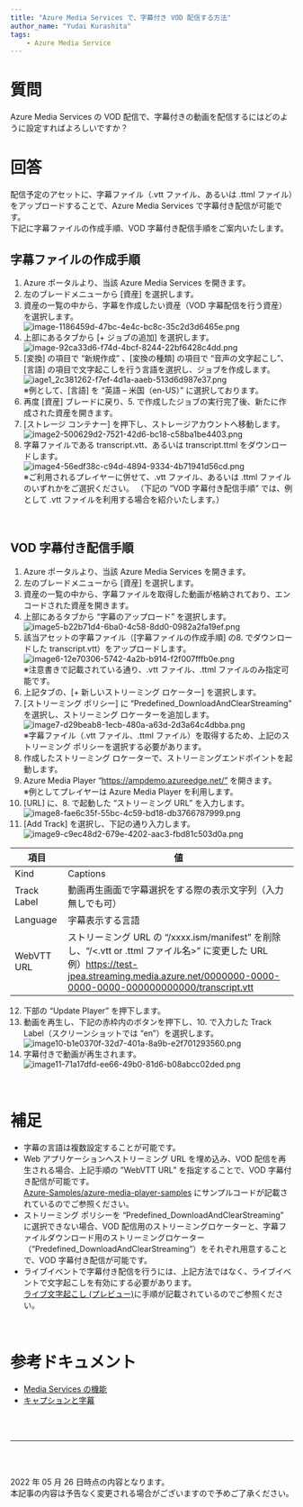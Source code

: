 ```yaml
---
title: "Azure Media Services で、字幕付き VOD 配信する方法"
author_name: "Yudai Kurashita"
tags:
    - Azure Media Service
---
```


# 質問
Azure Media Services の VOD 配信で、字幕付きの動画を配信するにはどのように設定すればよろしいですか？
<br>

# 回答
配信予定のアセットに、字幕ファイル（.vtt ファイル、あるいは .ttml ファイル）をアップロードすることで、Azure Media Services で字幕付き配信が可能です。<br>
下記に字幕ファイルの作成手順、VOD 字幕付き配信手順をご案内いたします。
<br>

## 字幕ファイルの作成手順
1.	Azure ポータルより、当該 Azure Media Services を開きます。
2.	左のブレードメニューから [資産] を選択します。
3.	資産の一覧の中から、字幕を作成したい資産（VOD 字幕配信を行う資産）を選択します。<br>
![image-1186459d-47bc-4e4c-bc8c-35c2d3d6465e.png]({{site.baseurl}}/media/2022/05/image-1186459d-47bc-4e4c-bc8c-35c2d3d6465e.png)
4.	上部にあるタブから [+ ジョブの追加] を選択します。<br>
![image-92ca33d6-f74d-4bcf-8244-22bf6428c4dd.png]({{site.baseurl}}/media/2022/05/image-92ca33d6-f74d-4bcf-8244-22bf6428c4dd.png)
5.	[変換] の項目で “新規作成” 、[変換の種類] の項目で “音声の文字起こし”、[言語] の項目で文字起こしを行う言語を選択し、ジョブを作成します。
![iage1_2c381262-f7ef-4d1a-aaeb-513d6d987e37.png]({{site.baseurl}}/media/2022/05/iage1_2c381262-f7ef-4d1a-aaeb-513d6d987e37.png)<br>※例として、[言語] を “英語 – 米国（en-US）” に選択しております。
6.	再度 [資産] ブレードに戻り、5. で作成したジョブの実行完了後、新たに作成された資産を開きます。
7.	[ストレージ コンテナー] を押下し、ストレージアカウントへ移動します。<br>![image2-500629d2-7521-42d6-bc18-c58ba1be4403.png]({{site.baseurl}}/media/2022/05/image2-500629d2-7521-42d6-bc18-c58ba1be4403.png)
8.	字幕ファイルである transcript.vtt、あるいは transcript.ttml をダウンロードします。<br>![image4-56edf38c-c94d-4894-9334-4b71941d56cd.png]({{site.baseurl}}/media/2022/05/image4-56edf38c-c94d-4894-9334-4b71941d56cd.png)
 <br>※ご利用されるプレイヤーに併せて、.vtt ファイル、あるいは .ttml ファイルのいずれかをご選択ください。
（下記の ”VOD 字幕付き配信手順” では、例として .vtt ファイルを利用する場合を紹介いたします。）
<br>

## VOD 字幕付き配信手順
1.	Azure ポータルより、当該 Azure Media Services を開きます。
2.	左のブレードメニューから [資産] を選択します。
3.	資産の一覧の中から、字幕ファイルを取得した動画が格納されており、エンコードされた資産を開きます。
4.	上部にあるタブから “字幕のアップロード” を選択します。<br>![image5-b22b71d4-6ba0-4c58-8dd0-0982a2fa19ef.png]({{site.baseurl}}/media/2022/05/image5-b22b71d4-6ba0-4c58-8dd0-0982a2fa19ef.png)
5.	該当アセットの字幕ファイル（[字幕ファイルの作成手順] の8. でダウンロードした transcript.vtt）をアップロードします。<br>![image6-12e70306-5742-4a2b-b914-f2f007fffb0e.png]({{site.baseurl}}/media/2022/05/image6-12e70306-5742-4a2b-b914-f2f007fffb0e.png)
<br>※注意書きで記載されている通り、.vtt ファイル、.ttml ファイルのみ指定可能です。
6.	上記タブの、[+ 新しいストリーミング ロケーター] を選択します。
7.	[ストリーミング ポリシー] に “Predefined_DownloadAndClearStreaming” を選択し、ストリーミング ロケーターを追加します。<br>![image7-d29beab8-1ecb-480a-a63d-2d3a64c4dbba.png]({{site.baseurl}}/media/2022/05/image7-d29beab8-1ecb-480a-a63d-2d3a64c4dbba.png)
<br>※字幕ファイル（.vtt ファイル、.ttml ファイル）を取得するため、上記のストリーミング ポリシーを選択する必要があります。
8.	作成したストリーミング ロケーターで、ストリーミングエンドポイントを起動します。
9.	Azure Media Player “https://ampdemo.azureedge.net/” を開きます。
<br>※例としてプレイヤーは Azure Media Player を利用します。
10.	[URL] に、8. で起動した “ストリーミング URL” を入力します。<br>![image8-fae6c35f-55bc-4c59-bd18-db3766787999.png]({{site.baseurl}}/media/2022/05/image8-fae6c35f-55bc-4c59-bd18-db3766787999.png)
11.	[Add Track] を選択し、下記の通り入力します。<br>![image9-c9ec48d2-679e-4202-aac3-fbd81c503d0a.png]({{site.baseurl}}/media/2022/05/image9-c9ec48d2-679e-4202-aac3-fbd81c503d0a.png)

| 項目 | 値 |
|--|--|
| Kind | Captions |
| Track Label | 動画再生画面で字幕選択をする際の表示文字列（入力無しでも可） |
| Language | 字幕表示する言語 |
| WebVTT URL | ストリーミング URL の “/xxxx.ism/manifest” を削除し、“/<.vtt or .ttml ファイル名>” に変更した URL<br>例）https://test-jpea.streaming.media.azure.net/0000000-0000-0000-0000-000000000000/transcript.vtt |

12.	下部の “Update Player” を押下します。
13.	動画を再生し、下記の赤枠内のボタンを押下し、10. で入力した Track Label（スクリーンショットでは “en”）を選択します。<br>![image10-b1e0370f-32d7-401a-8a9b-e2f701293560.png]({{site.baseurl}}/media/2022/05/image10-b1e0370f-32d7-401a-8a9b-e2f701293560.png)
14.	字幕付きで動画が再生されます。<br>![image11-71a17dfd-ee66-49b0-81d6-b08abcc02ded.png]({{site.baseurl}}/media/2022/05/image11-71a17dfd-ee66-49b0-81d6-b08abcc02ded.png)
<br>

# 補足
- 字幕の言語は複数設定することが可能です。
- Web アプリケーションへストリーミング URL を埋め込み、VOD 配信を再生される場合、上記手順の ”WebVTT URL” を指定することで、VOD 字幕付き配信が可能です。<br>[Azure-Samples/azure-media-player-samples](https://github.com/Azure-Samples/azure-media-player-samples/blob/master/html/dynamic_webvtt.html)
にサンプルコードが記載されているのでご参照ください。
- ストリーミング ポリシーを “Predefined_DownloadAndClearStreaming” に選択できない場合、VOD 配信用のストリーミングロケーターと、字幕ファイルダウンロード用のストリーミングロケーター（“Predefined_DownloadAndClearStreaming”）をそれぞれ用意することで、VOD 字幕付き配信が可能です。
- ライブイベントで字幕付き配信を行うには、上記方法ではなく、ライブイベントで文字起こしを有効にする必要があります。<br>[ライブ文字起こし (プレビュー)](https://docs.microsoft.com/ja-jp/azure/media-services/latest/live-event-live-transcription-how-to)に手順が記載されているのでご参照ください。
<br>

# 参考ドキュメント
- [Media Services の機能](https://docs.microsoft.com/ja-jp/azure/media-services/latest/media-services-overview#what-can-i-do-with-media-services)
- [キャプションと字幕](https://docs.microsoft.com/ja-jp/azure/media-services/azure-media-player/azure-media-player-accessibility#captions-and-subtitles)


<br>
<br>

---

<br>
<br>

2022 年 05 月 26 日時点の内容となります。<br>
本記事の内容は予告なく変更される場合がございますので予めご了承ください。

<br>
<br>